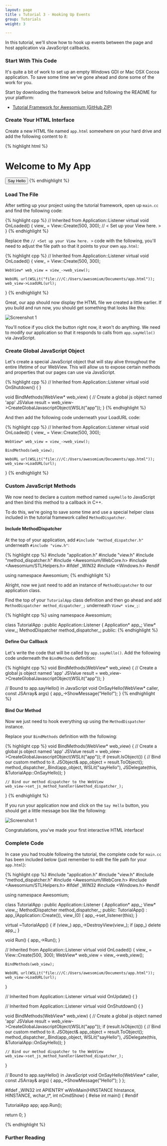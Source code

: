 ```yaml
---
layout: page
title : Tutorial 3 - Hooking Up Events
group: Tutorials
weight: 3

---
```


<p class="intro">In this tutorial, we'll show how to hook up events between the page and host application via JavaScript callbacks.</p>

### Start With This Code

It's quite a bit of work to set up an empty Windows GDI or Mac OSX Cocoa application. To save some time we've gone ahead and done some of the work for you.

Start by downloading the framework below and following the README for your platform:

 * [Tutorial Framework for Awesomium (GitHub ZIP)](https://github.com/awesomium/tutorial-framework/archive/master.zip)
 
### Create Your HTML Interface

Create a new HTML file named `app.html` somewhere on your hard drive and add the following content to it:

{% highlight html %}
<html>
<body>
<h1>Welcome to My App</h1>
<button onclick="app.sayHello()">Say Hello</button>
</body>
</html>
{% endhighlight %}

### Load The File

After setting up your project using the tutorial framework, open up `main.cc` and find the following code:

{% highlight cpp %}
  // Inherited from Application::Listener
  virtual void OnLoaded() {
    view_ = View::Create(500, 300);
     // < Set up your View here. >
  }
{% endhighlight %}

Replace the `// <Set up your View here. >` code with the following, you'll need to <span class="highlight">adjust the file path</span> so that it points to your own `app.html`:

{% highlight cpp %}
  // Inherited from Application::Listener
  virtual void OnLoaded() {
    view_ = View::Create(500, 300);
    
    WebView* web_view = view_->web_view();

    WebURL url(WSLit("file:///C:/Users/awesomium/Documents/app.html"));
    web_view->LoadURL(url);
  }
{% endhighlight %}

Great, our app should now display the HTML file we created a little earlier. If you build and run now, you should get something that looks like this:

![Screenshot 1](/assets/images/tutorial-3/screen-1.png)

You'll notice if you click the button right now, it won't do anything. We need to modify our application so that it responds to calls from `app.sayHello()` via JavaScript.

### Create Global JavaScript Object

Let's create a special JavaScript object that will stay alive throughout the entire lifetime of our WebView. This will allow us to expose certain methods and properties that our pages can use via JavaScript.

{% highlight cpp %}
  // Inherited from Application::Listener
  virtual void OnShutdown() {
  }

  void BindMethods(WebView* web_view) {
    // Create a global js object named 'app'
    JSValue result = web_view->CreateGlobalJavascriptObject(WSLit("app"));
  }
{% endhighlight %}

And then add the following code underneath your LoadURL code:

{% highlight cpp %}
  // Inherited from Application::Listener
  virtual void OnLoaded() {
    view_ = View::Create(500, 300);
    
    WebView* web_view = view_->web_view();

    BindMethods(web_view);

    WebURL url(WSLit("file:///C:/Users/awesomium/Documents/app.html"));
    web_view->LoadURL(url);
  }
{% endhighlight %}

### Custom JavaScript Methods

We now need to declare a custom method named `sayHello` to JavaScript and then bind this method to a callback in C++.

To do this, we're going to save some time and use a special helper class included in the tutorial framework called `MethodDispatcher`.

#### Include MethodDispatcher

At the top of your application, add `#include "method_dispatcher.h"` underneath `#include "view.h"`:

{% highlight cpp %}
#include "application.h"
#include "view.h"
#include "method_dispatcher.h"
#include <Awesomium/WebCore.h>
#include <Awesomium/STLHelpers.h>
#ifdef _WIN32
#include <Windows.h>
#endif

using namespace Awesomium;
{% endhighlight %}

Alright, now we just need to add an instance of `MethodDispatcher` to our application class. 

Find the top of your `TutorialApp` class definition and then go ahead and add  `MethodDispatcher method_dispatcher_;` underneath `View* view_;`:

{% highlight cpp %}
using namespace Awesomium;

class TutorialApp : public Application::Listener {
  Application* app_;
  View* view_;
  MethodDispatcher method_dispatcher_;
 public:
{% endhighlight %}

#### Define Our Callback

Let's write the code that will be called by `app.sayHello()`. Add the following code underneath the `BindMethods` definition:

{% highlight cpp %}
  void BindMethods(WebView* web_view) {
    // Create a global js object named 'app'
    JSValue result = web_view->CreateGlobalJavascriptObject(WSLit("app"));
  }

  // Bound to app.sayHello() in JavaScript
  void OnSayHello(WebView* caller,
                  const JSArray& args) {
    app_->ShowMessage("Hello!");
  }
{% endhighlight %}

#### Bind Our Method

Now we just need to hook everything up using the `MethodDispatcher` instance.

Replace your `BindMethods` definition with the following:

{% highlight cpp %}
  void BindMethods(WebView* web_view) {
    // Create a global js object named 'app'
    JSValue result = web_view->CreateGlobalJavascriptObject(WSLit("app"));
    if (result.IsObject()) {
      // Bind our custom method to it.
      JSObject& app_object = result.ToObject();
      method_dispatcher_.Bind(app_object,
        WSLit("sayHello"),
        JSDelegate(this, &TutorialApp::OnSayHello));
    }

    // Bind our method dispatcher to the WebView
    web_view->set_js_method_handler(&method_dispatcher_);
  }
{% endhighlight %}

If you run your application now and click on the `Say Hello` button, you should get a little message box like the following:

![Screenshot 1](/assets/images/tutorial-3/screen-2.png)

Congratulations, you've made your first interactive HTML interface!

### Complete Code

In case you had trouble following the tutorial, the complete code for `main.cc` has been included below (just remember to edit the file path for your `app.html`):

{% highlight cpp %}
#include "application.h"
#include "view.h"
#include "method_dispatcher.h"
#include <Awesomium/WebCore.h>
#include <Awesomium/STLHelpers.h>
#ifdef _WIN32
#include <Windows.h>
#endif

using namespace Awesomium;

class TutorialApp : public Application::Listener {
  Application* app_;
  View* view_;
  MethodDispatcher method_dispatcher_;
 public:
  TutorialApp() 
    : app_(Application::Create()),
      view_(0) {
    app_->set_listener(this);
  }

  virtual ~TutorialApp() {
    if (view_)
      app_->DestroyView(view_);
    if (app_)
      delete app_;
  }

  void Run() {
    app_->Run();
  }

  // Inherited from Application::Listener
  virtual void OnLoaded() {
    view_ = View::Create(500, 300);
    WebView* web_view = view_->web_view();

    BindMethods(web_view);

    WebURL url(WSLit("file:///C:/Users/awesomium/Documents/app.html"));
    web_view->LoadURL(url);
  }

  // Inherited from Application::Listener
  virtual void OnUpdate() {
  }

  // Inherited from Application::Listener
  virtual void OnShutdown() {
  }

  void BindMethods(WebView* web_view) {
    // Create a global js object named 'app'
    JSValue result = web_view->CreateGlobalJavascriptObject(WSLit("app"));
    if (result.IsObject()) {
      // Bind our custom method to it.
      JSObject& app_object = result.ToObject();
      method_dispatcher_.Bind(app_object,
        WSLit("sayHello"),
        JSDelegate(this, &TutorialApp::OnSayHello));
    }

    // Bind our method dispatcher to the WebView
    web_view->set_js_method_handler(&method_dispatcher_);
  }

  // Bound to app.sayHello() in JavaScript
  void OnSayHello(WebView* caller,
                  const JSArray& args) {
    app_->ShowMessage("Hello!");
  }
};

#ifdef _WIN32
int APIENTRY wWinMain(HINSTANCE hInstance, HINSTANCE, wchar_t*, 
  int nCmdShow) {
#else
int main() {
#endif

  TutorialApp app;
  app.Run();

  return 0;
}

{% endhighlight %}

### Further Reading
